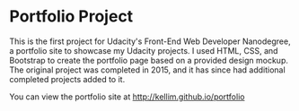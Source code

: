 # Portfolio Project
This is the first project for Udacity's Front-End Web Developer Nanodegree, a portfolio site to showcase my Udacity projects. I used HTML, CSS, and Bootstrap to create the portfolio page based on a provided design mockup. The original project was completed in 2015, and it has since had additional completed projects added to it.

You can view the portfolio site at http://kellim.github.io/portfolio



